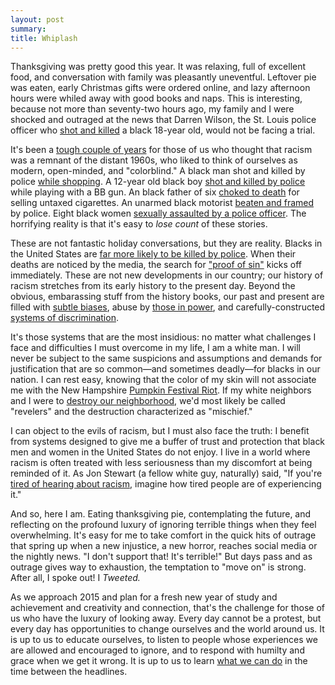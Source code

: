```yaml
---
layout: post
summary: 
title: Whiplash
---
```

Thanksgiving was pretty good this year. It was relaxing, full of excellent food, and conversation with family was pleasantly uneventful. Leftover pie was eaten, early Christmas gifts were ordered online, and lazy afternoon hours were whiled away with good books and naps. This is interesting, because not more than seventy-two hours ago, my family and I were shocked and outraged at the news that Darren Wilson, the St. Louis police officer who [shot and killed](http://www.vox.com/2014/11/25/7283327/michael-brown-racist-stereotypes) a black 18-year old, would not be facing a trial.

It's been a [tough couple of years](http://colorlines.com/archives/2014/11/infographic_killed_by_the_cops.html) for those of us who thought that racism was a remnant of the distant 1960s, who liked to think of ourselves as modern, open-minded, and "colorblind." A black man shot and killed by police [while shopping](http://www.theguardian.com/world/2014/sep/24/surveillance-video-walmart-shooting-john-crawford-police). A 12-year old black boy [shot and killed by police](http://www.washingtonpost.com/news/post-nation/wp/2014/11/26/officials-release-video-names-in-fatal-police-shooting-of-12-year-old-cleveland-boy/) while playing with a BB gun. An black father of six [choked to death](http://www.cnn.com/2014/08/01/justice/new-york-choke-hold-death/) for selling untaxed cigarettes. An unarmed black motorist [beaten and framed](http://www.nydailynews.com/news/crime/police-dash-cam-video-exonerates-nj-man-implicates-cops-article-1.1701763) by police. Eight black women [sexually assaulted by a police officer](http://www.slate.com/blogs/the_slatest/2014/09/05/oklahoma_city_sexual_abuse_case_black_women_allegedly_targeted_by_former.html).
 The horrifying reality is that it's easy to _lose count_ of these stories.

These are not fantastic holiday conversations, but they are reality. Blacks in the United States are [far more likely to be killed by police](http://www.propublica.org/article/deadly-force-in-black-and-white). When their deaths are noticed by the media, the search for ["proof of sin"](https://medium.com/culture-club/face-it-black-people-michael-brown-let-you-down-b3b4408cec82) kicks off immediately. These are not new developments in our country; our history of racism stretches from its early history to the present day. Beyond the obvious, embarassing stuff from the history books, our past and present are filled with [subtle biases](http://www.psmag.com/blogs/news-blog/black-male-faces-3571/), abuse by [those in power](http://www.vox.com/michael-brown-shooting-ferguson-mo/2014/8/19/6031759/ferguson-history-riots-police-brutality-civil-rights), and carefully-constructed [systems of discrimination](http://www.theatlantic.com/features/archive/2014/05/the-case-for-reparations/361631/).

It's those systems that are the most insidious: no matter what challenges I face and difficulties I must overcome in my life, I am a white man. I will never be subject to the same suspicions and assumptions and demands for justification that are so common—and sometimes deadly—for blacks in our nation. I can rest easy, knowing that the color of my skin will not associate me with the New Hampshire [Pumpkin Festival Riot](http://www.cnn.com/2014/10/19/us/new-hampshire-pumpkin-festival-riot/). If my white neighbors and I were to [destroy our neighborhood](http://www.theroot.com/blogs/the_grapevine/2014/10/black_people_riot_over_injustice_white_people_riot_over_pumpkins_and_football.html), we'd most likely be called "revelers" and the destruction characterized as "mischief."

I can object to the evils of racism, but I must also face the truth: I benefit from systems designed to give me a buffer of trust and protection that black men and women in the United States do not enjoy. I live in a world where racism is often treated with less seriousness than my discomfort at being reminded of it. As Jon Stewart (a fellow white guy, naturally) said, "If you're [tired of hearing about racism](http://thedailyshow.cc.com/videos/ufqeuz/race-off), imagine how tired people are of experiencing it."

And so, here I am. Eating thanksgiving pie, contemplating the future, and reflecting on the profound luxury of ignoring terrible things when they feel overwhelming. It's easy for me to take comfort in the quick hits of outrage that spring up when a new injustice, a new horror, reaches social media or the nightly news. "I don't support that! It's terrible!" But days pass and as outrage gives way to exhaustion, the temptation to "move on" is strong. After all, I spoke out! I _Tweeted._

As we approach 2015 and plan for a fresh new year of study and achievement and creativity and connection, that's the challenge for those of us who have the luxury of looking away. Every day cannot be a protest, but every day has opportunities to change ourselves and the world around us. It is up to us to educate ourselves, to listen to people whose experiences we are allowed and encouraged to ignore, and to respond with humilty and grace when we get it wrong. It is up to us to learn [what we can do](http://qz.com/250701/12-things-white-people-can-do-now-because-ferguson/) in the time between the headlines.